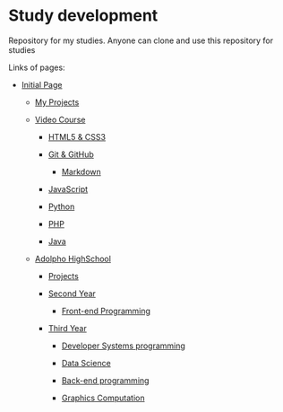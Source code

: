 # Study development

Repository for my studies. Anyone can clone and use this repository for studies

Links of pages:

- [Initial Page](https://jlbbarco.github.io/study/index.html)

  - [My Projects](https://jlbbarco.github.io/study/meus_projetos/meus_projetos.html)

  - [Video Course](https://jlbbarco.github.io/study/cursoemvideo/cursoemvideo.html)

    - [HTML5 & CSS3](https://jlbbarco.github.io/study/cursoemvideo/html-css/html-css.html)

    - [Git & GitHub](https://jlbbarco.github.io/study/cursoemvideo/git-github/git-github.html)

      - [Markdown](https://jlbbarco.github.io/study/cursoemvideo/git-github/markdown/markdown.html)

    - [JavaScript](https://jlbbarco.github.io/study/cursoemvideo/javascript/javascript.html)

    - [Python](https://jlbbarco.github.io/study/cursoemvideo/python/python.html)

    - [PHP](https://jlbbarco.github.io/study/cursoemvideo/php/php.html)

    - [Java](https://jlbbarco.github.io/study/cursoemvideo/java/java.html)

  - [Adolpho HighSchool](https://jlbbarco.github.io/study/colegio_adolpho/colegio_adolpho.html)

    - [Projects](https://jlbbarco.github.io/study/colegio_adolpho/projetos/projetos.html)

    - [Second Year](https://jlbbarco.github.io/study/colegio_adolpho/2_serie/2_serie.html)

      - [Front-end Programming](https://jlbbarco.github.io/study/colegio_adolpho/2_serie/programacao_front-end/programacao_front-end.html)

    - [Third Year](https://jlbbarco.github.io/study/colegio_adolpho/3_serie/3_serie.html)

      - [Developer Systems programming](https://jlbbarco.github.io/study/colegio_adolpho/3_serie/programacao_desenvolvimento_sistemas/programacao_desenvolvimento_sistemas.html)

      - [Data Science](https://jlbbarco.github.io/study/colegio_adolpho/3_serie/ciencias_dados/ciencias_dados.html)

      - [Back-end programming](https://jlbbarco.github.io/study/colegio_adolpho/3_serie/programacao_back-end/programacao_back-end.html)

      - [Graphics Computation](https://jlbbarco.github.io/study/colegio_adolpho/3_serie/computacao_grafica/computacao_grafica.html)

